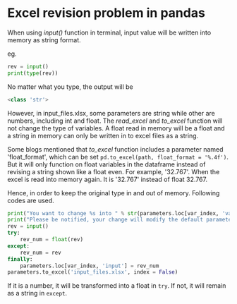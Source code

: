 # Excel revision problem in pandas

When using *input()* function in terminal, input value will be written into memory as string format.

eg.

```python
rev = input()
print(type(rev))
```

No matter what you type, the output will be 

```python
<class 'str'>
```

However, in input_files.xlsx, some parameters are string while other are numbers, including int and float. The *read_excel* and *to_excel* function will not change the type of variables. A float read in memory will be a float and a string in memory can only be written in to excel files as a string.

Some blogs mentioned that *to_excel* function includes a parameter named 'float_format', which can be set `pd.to_excel(path, float_format = '%.4f')`. But it will only function on float variables in the dataframe instead of revising a string shown like a float even. For example, '32.767'. When the excel is read into memory again. It is '32.767' instead of float 32.767. 

Hence, in order to keep the original type in and out of memory. Following codes are used.

```python
print("You want to change %s into " % str(parameters.loc[var_index, 'variables']))
print("Please be notified, your change will modify the default parameter file")
rev = input()
try:
    rev_num = float(rev)
except:
    rev_num = rev
finally:
    parameters.loc[var_index, 'input'] = rev_num
parameters.to_excel('input_files.xlsx', index = False)
```

If it is a number, it will be transformed into a float in `try`. If not, it will remain as a string in `except`.
